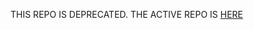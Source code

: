 THIS REPO IS DEPRECATED. THE ACTIVE REPO IS [HERE](https://github.com/google-developer-training/publishing-tools)
